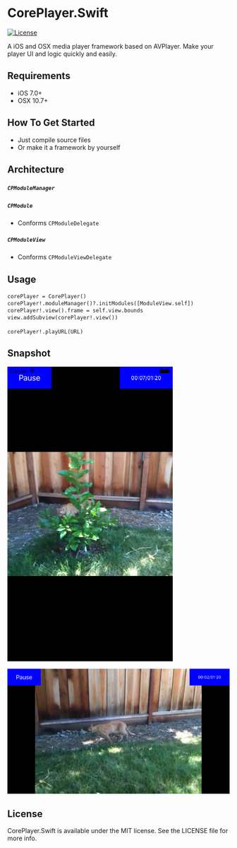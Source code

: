 # CorePlayer.Swift
[![License](https://img.shields.io/badge/license-MIT-blue.svg)](https://github.com/flexih/CorePlayer.Swift/blob/master/LICENSE)

A iOS and OSX media player framework based on AVPlayer. Make your player UI and logic quickly and easily.

## Requirements
- iOS 7.0+
- OSX 10.7+

## How To Get Started
- Just compile source files
- Or make it a framework by yourself


## Architecture

##### `CPModuleManager`

##### `CPModule`
- Conforms `CPModuleDelegate`

##### `CPModuleView`
- Conforms `CPModuleViewDelegate`


## Usage


```
corePlayer = CorePlayer()
corePlayer!.moduleManager()?.initModules([ModuleView.self])
corePlayer!.view().frame = self.view.bounds
view.addSubview(corePlayer!.view())

corePlayer!.playURL(URL)
```

## Snapshot
![](snapshot/shot2.png "")

![](snapshot/shot1.png "")

## License

CorePlayer.Swift is available under the MIT license. See the LICENSE file for more info.
